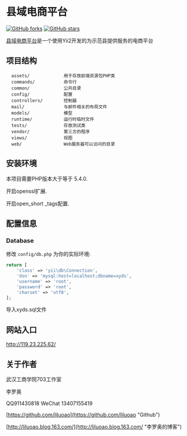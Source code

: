 # 县域电商平台 #
[![GitHub forks](https://img.shields.io/github/forks/wtbu703/xyds.svg?style=plastic)](https://github.com/wtbu703/xyds/network)
[![GitHub stars](https://img.shields.io/github/stars/wtbu703/xyds.svg?style=plastic)](https://github.com/wtbu703/xyds/stargazers)

[县域电商平台](https://github.com/wtbu703/xyds "县域电商平台")是一个使用Yii2开发的为示范县提供服务的电商平台


## 项目结构 ##


      assets/             用于存放前端资源包PHP类
      commands/           命令行
      common/       	  公共目录
      config/             配置
      controllers/        控制器
      mail/               与邮件相关的布局文件
      models/             模型
      runtime/            运行时临时文件
      tests/              存放测试类
      vendor/             第三方的程序
      views/              视图
      web/                Web服务器可以访问的目录



## 安装环境 ##


本项目需要PHP版本大于等于 5.4.0.

开启openssl扩展.

开启open_short _tags配置.




## 配置信息 ##


### Database

修改 `config/db.php` 为你的实际环境:

```php
return [
    'class' => 'yii\db\Connection',
    'dsn' => 'mysql:host=localhost;dbname=xyds',
    'username' => 'root',
    'password' => 'root',
    'charset' => 'utf8',
];
```

导入xyds.sql文件


## 网站入口 ##
http://119.23.225.62/

## 关于作者 ##
武汉工商学院703工作室

李罗奥

QQ911430818
WeChat 13407155419

[https://github.com/liluoao](https://github.com/liluoao "Github")

[http://liluoao.blog.163.com/](http://liluoao.blog.163.com/ "李罗奥的博客")
